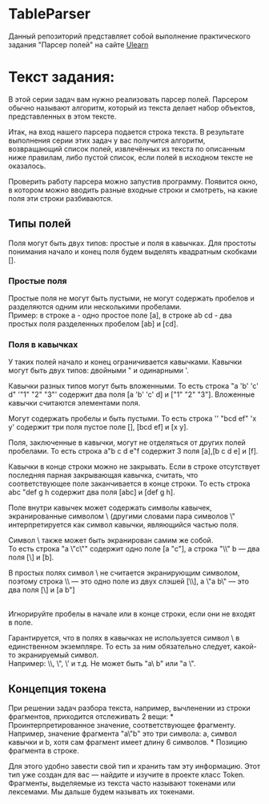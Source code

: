 # TableParser
<p>Данный репозиторий представляет собой выполнение практического задания "Парсер полей" на сайте 
<a href="https://ulearn.me/course/basicprogramming/Praktika_Polya_v_kavychkakh__7a098f71-f436-436f-92ed-287d7b1bca3c">Ulearn</a></p>

# Текст задания:
<p>В этой серии задач вам нужно реализовать парсер полей. Парсером обычно называют алгоритм, который из текста делает набор объектов, представленных в этом тексте.</p>
<p>Итак, на вход нашего парсера подается строка текста. В результате выполнения серии этих задач у вас получится алгоритм, возвращающий список полей,
извлечённых из текста по описанным ниже правилам, либо пустой список, если полей в исходном тексте не оказалось.</p>
<p>Проверить работу парсера можно запустив программу. Появится окно, в котором 
можно вводить разные входные строки и смотреть, на какие поля эти строки разбиваются.</p>

  Типы полей
---
<p>Поля могут быть двух типов: простые и поля в кавычках. Для простоты понимания начало и конец поля будем выделять квадратным скобками [].</p>

  ### Простые поля
<p>Простые поля не могут быть пустыми, не могут содержать пробелов и разделяются одним или несколькими пробелами.
<br>Пример: в строке a - одно простое поле [a], в строке ab cd - два простых поля разделенных пробелом [ab] и [cd].</p>

  ### Поля в кавычках
<p>У таких полей начало и конец ограничивается кавычками. Кавычки могут быть двух типов: двойными " и одинарными '.</p>
<p>Кавычки разных типов могут быть вложенными. То есть строка "a 'b' 'c' d" '"1" "2" "3"' содержит два поля [a 'b' 'c' d] и ["1" "2" "3"]. 
Вложенные кавычки считаются элементами поля.</p>
<p>Могут содержать пробелы и быть пустыми. То есть строка '' "bcd ef" 'x y' содержит три поля пустое поле [], [bcd ef] и [x y].</p>
<p>Поля, заключенные в кавычки, могут не отделяться от других полей пробелами. То есть строка a"b c d e"f содержит 3 поля [a],[b c d e] и [f].</p>
<p>Кавычки в конце строки можно не закрывать. Если в строке отсутствует последняя парная закрывающая кавычка, считать, 
что соответствующее поле заканчивается в конце строки. То есть строка abc "def g h содержит два поля [abc] и [def g h].</p>
<p>Поле внутри кавычек может содержать символы кавычек, экранированные 
символом \ (другими словами пара символов \" интерпретируется как символ кавычки, являющийся частью поля.</p>
<p>Символ \ также может быть экранирован самим же собой. 
<br>То есть строка "a \"c\"" содержит одно поле [a "c"], а строка "\\" b — два поля [\] и [b].</p>
<p>В простых полях символ \ не считается экранирующим символом, поэтому строка \\ — это одно поле из двух слэшей [\\], а \"a b\" — это два поля [\] и [a b"]</p>
<br>Игнорируйте пробелы в начале или в конце строки, если они не входят в поле.
<p>Гарантируется, что в полях в кавычках не используется символ \ в единственном экземпляре. То есть за ним обязательно следует, какой-то экранируемый символ. 
<br>Например: \\, \", \' и т.д. Не может быть "a\ b" или "a \".</p>

  Концепция токена
---
<p>При решении задач разбора текста, например, вычленении из строки фрагментов, приходится отслеживать 2 вещи:
* Проинтерпретированное значение, соответствующее фрагменту. Например, значение фрагмента "a\"b" это три символа: 
a, символ кавычки и b, хотя сам фрагмент имеет длину 6 символов.
* Позицию фрагмента в строке. </p>
<p>Для этого удобно завести свой тип и хранить там эту информацию. Этот тип уже создан для вас — найдите и 
изучите в проекте класс Token. Фрагменты, выделяемые из текста часто называют токенами или лексемами. Мы дальше будем называть их токенами.</p>
